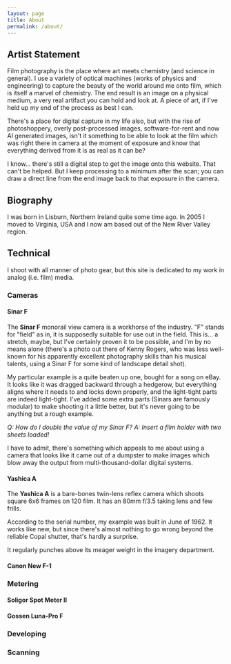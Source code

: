 ```yaml
---
layout: page
title: About
permalink: /about/
---
```


## Artist Statement

Film photography is the place where art meets chemistry (and science in general). I use a variety of optical machines (works of physics and engineering) to capture the beauty of the world around me onto film, which is itself a marvel of chemistry. The end result is an image on a physical medium, a very real artifact you can hold and look at. A piece of art, if I've held up my end of the process as best I can.

There's a place for digital capture in my life also, but with the rise of photoshoppery, overly post-processed images, software-for-rent and now AI generated images, isn't it something to be able to look at the film which was right there in camera at the moment of exposure and know that everything derived from it is as real as it can be?

I know... there's still a digital step to get the image onto this website. That can't be helped. But I keep processing to a minimum after the scan; you can draw a direct line from the end image back to that exposure in the camera.


## Biography

I was born in Lisburn, Northern Ireland quite some time ago. In 2005 I moved to Virginia, USA and I now am based out of the New River Valley region.

## Technical

I shoot with all manner of photo gear, but this site is dedicated to my work in analog (i.e. film) media.

### Cameras

#### Sinar F

The **Sinar F** monorail view camera is a workhorse of the industry. "F" stands for "field" as in, it is supposedly suitable for use out in the field. This is... a stretch, maybe, but I've certainly proven it to be possible, and I'm by no means alone (there's a photo out there of Kenny Rogers, who was less well-known for his apparently excellent photography skills than his musical talents, using a Sinar F for some kind of landscape detail shot).

My particular example is a quite beaten up one, bought for a song on eBay. It looks like it was dragged backward through a hedgerow, but everything aligns where it needs to and locks down properly, and the light-tight parts are indeed light-tight. I've added some extra parts (Sinars are famously modular) to make shooting it a little better, but it's never going to be anything but a rough example.

*Q: How do I double the value of my Sinar F? A: Insert a film holder with two sheets loaded!*

I have to admit, there's something which appeals to me about using a camera that looks like it came out of a dumpster to make images which blow away the output from multi-thousand-dollar digital systems.

#### Yashica A

The **Yashica A** is a bare-bones twin-lens reflex camera which shoots square 6x6 frames on 120 film. It has an 80mm f/3.5 taking lens and few frills.

According to the serial number, my example was built in June of 1962. It works like new, but since there's almost nothing to go wrong beyond the reliable Copal shutter, that's hardly a surprise.

It regularly punches above its meager weight in the imagery department.

#### Canon New F-1

### Metering

#### Soligor Spot Meter II

#### Gossen Luna-Pro F

### Developing

### Scanning

